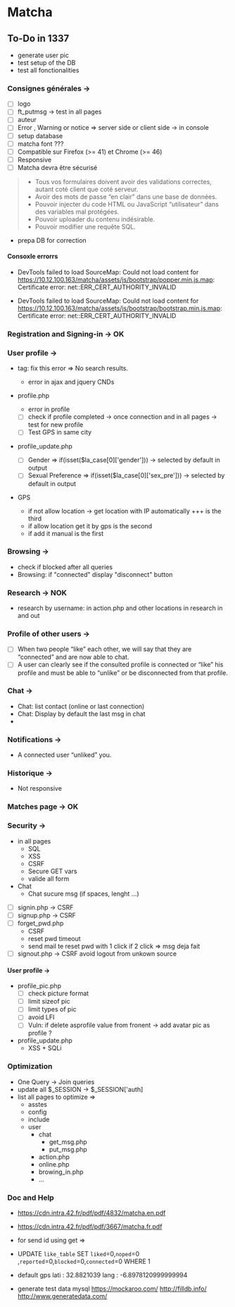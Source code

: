 # Matcha
## To-Do in 1337
- generate user pic
- test setup of the DB
- test all fonctionalities

### Consignes générales ->
- [ ] logo
- [ ] ft_putmsg -> test in all pages
- [ ] auteur 
- [ ] Error , Warning or notice => server side or client side -> in console
- [ ] setup database
- [ ] matcha font ???
- [ ] Compatible sur Firefox (>= 41) et Chrome (>= 46)
- [ ] Responsive
- [ ] Matcha  devra être sécurisé
> - Tous vos formulaires doivent avoir des validations correctes, autant coté client que coté serveur.
> - Avoir des mots de passe “en clair” dans une base de données.
> - Pouvoir injecter du code HTML ou JavaScript “utilisateur” dans des variables mal protégées.
> - Pouvoir uploader du contenu indésirable.
> - Pouvoir modifier une requête SQL.
- prepa DB for correction
#### Consoxle errorrs
- DevTools failed to load SourceMap: Could not load content for https://10.12.100.163/matcha/assets/js/bootstrap/popper.min.js.map: Certificate error: net::ERR_CERT_AUTHORITY_INVALID

- DevTools failed to load SourceMap: Could not load content for https://10.12.100.163/matcha/assets/js/bootstrap/bootstrap.min.js.map: Certificate error: net::ERR_CERT_AUTHORITY_INVALID

### Registration and Signing-in -> OK

### User profile ->
- tag: fix this error => No search results.
    - error in ajax and jquery CNDs

- profile.php
    - error in profile
    - [ ] check if profile completed -> once connection and in all pages -> test for new profile
    - [ ] Test GPS in same city

- profile_update.php
    - [ ] Gender => if(isset($la_case[0]['gender'])) -> selected by default in output
    - [ ] Sexual Preference => if(isset($la_case[0]['sex_pre'])) -> selected by default in output

- GPS
    - if not allow location -> get location with IP automatically +++ is the third
    - if allow location get it by gps is the second
    - if add it manual is the first



### Browsing ->
- check if blocked after all queries
- Browsing: if "connected" display "disconnect" button

### Research -> NOK
- research by username: in action.php and other locations in research in and out

### Profile of other users ->
- [ ] When two people “like” each other, we will say that they are “connected” and are now able to chat.
- [ ] A user can clearly see if the consulted profile is connected or “like” his profile and must be able to “unlike” or be disconnected from that profile.

### Chat ->
- Chat: list contact (online or last connection)
- Chat: Display by default the last msg in chat
- 

### Notifications -> 
- A connected user “unliked” you.

### Historique ->
- Not responsive

### Matches page -> OK

### Security ->
- in all pages
    - SQL
    - XSS
    - CSRF
    - Secure GET vars
    - valide all form
- Chat
    - Chat sucure msg (if spaces, lenght ...)

- [ ] signin.php -> CSRF
- [ ] signup.php  -> CSRF
- [ ] forget_pwd.php
    - CSRF
    - reset pwd timeout
    - send mail te reset pwd with 1 click if 2 click => msg deja fait
- [ ] signout.php   -> CSRF avoid logout from unkown source

#### User profile ->
- profile_pic.php
    - [ ] check picture format
    - [ ] limit sizeof pic
    - [ ] limit types of pic
    - [ ] avoid LFI 
    - [ ] Vuln: if delete asprofile value from fronent -> add avatar pic as profile ?
- profile_update.php
    - XSS + SQLi

### Optimization
- One Query -> Join queries
- update all $_SESSION -> $_SESSION['auth]
- list all pages to optimize =>
    - asstes
    - config
    - include
    - user
        - chat
            - get_msg.php
            - put_msg.php
        - action.php
        - online.php
        - browing_in.php
        - ...

### Doc and Help
- https://cdn.intra.42.fr/pdf/pdf/4832/matcha.en.pdf
- https://cdn.intra.42.fr/pdf/pdf/3667/matcha.fr.pdf
- for send id using get => 	<?php if (isset($la_case[0]['user_id'])) $user_id = hash('whirlpool',htmlspecialchars(trim($la_case[0]['user_id']))); ?>
- UPDATE `like_table` SET `liked`=0,`noped`=0 ,`reported`=0,`blocked`=0,`connected`=0 WHERE 1
- default gps
    lati : 32.8821039
    lang : -6.8978120999999994

- generate test data mysql 
https://mockaroo.com/
http://filldb.info/
http://www.generatedata.com/
